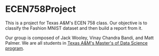 # ECEN758Project

This is a project for Texas A&M's ECEN 758 class. Our objective is to classify the Fashion MNIST dataset and then build a report from it. 

Our group is composed of Jack Wooley, Vinay Chandra Bandi, and Matt Palmer. We are all students in [Texas A&M's Master's of Data Science program](https://tamids.tamu.edu/).
